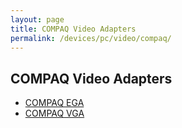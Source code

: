 ```yaml
---
layout: page
title: COMPAQ Video Adapters
permalink: /devices/pc/video/compaq/
---
```


COMPAQ Video Adapters
---

* [COMPAQ EGA](ega/)
* [COMPAQ VGA](vga/)
